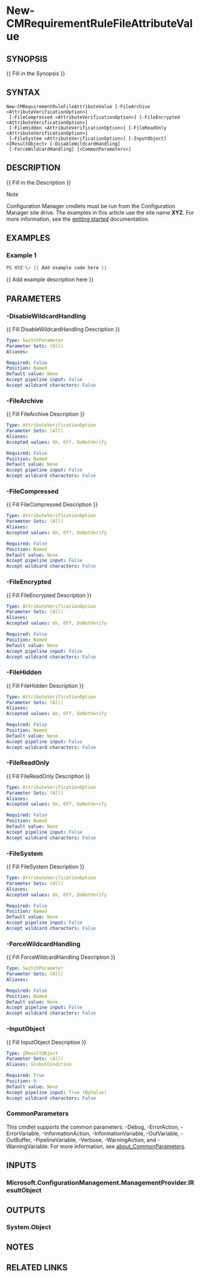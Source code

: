 ﻿---
external help file: AdminUI.PS.Dcm.dll-Help.xml
Module Name: ConfigurationManager
online version:
schema: 2.0.0
---

# New-CMRequirementRuleFileAttributeValue

## SYNOPSIS
{{ Fill in the Synopsis }}

## SYNTAX

```
New-CMRequirementRuleFileAttributeValue [-FileArchive <AttributeVerificationOption>]
 [-FileCompressed <AttributeVerificationOption>] [-FileEncrypted <AttributeVerificationOption>]
 [-FileHidden <AttributeVerificationOption>] [-FileReadOnly <AttributeVerificationOption>]
 [-FileSystem <AttributeVerificationOption>] [-InputObject] <IResultObject> [-DisableWildcardHandling]
 [-ForceWildcardHandling] [<CommonParameters>]
```

## DESCRIPTION
{{ Fill in the Description }}

> [!NOTE]
> Configuration Manager cmdlets must be run from the Configuration Manager site drive.
> The examples in this article use the site name **XYZ**. For more information, see the
> [getting started](/powershell/sccm/overview) documentation.

## EXAMPLES

### Example 1
```powershell
PS XYZ:\> {{ Add example code here }}
```

{{ Add example description here }}

## PARAMETERS

### -DisableWildcardHandling
{{ Fill DisableWildcardHandling Description }}

```yaml
Type: SwitchParameter
Parameter Sets: (All)
Aliases:

Required: False
Position: Named
Default value: None
Accept pipeline input: False
Accept wildcard characters: False
```

### -FileArchive
{{ Fill FileArchive Description }}

```yaml
Type: AttributeVerificationOption
Parameter Sets: (All)
Aliases:
Accepted values: On, Off, DoNotVerify

Required: False
Position: Named
Default value: None
Accept pipeline input: False
Accept wildcard characters: False
```

### -FileCompressed
{{ Fill FileCompressed Description }}

```yaml
Type: AttributeVerificationOption
Parameter Sets: (All)
Aliases:
Accepted values: On, Off, DoNotVerify

Required: False
Position: Named
Default value: None
Accept pipeline input: False
Accept wildcard characters: False
```

### -FileEncrypted
{{ Fill FileEncrypted Description }}

```yaml
Type: AttributeVerificationOption
Parameter Sets: (All)
Aliases:
Accepted values: On, Off, DoNotVerify

Required: False
Position: Named
Default value: None
Accept pipeline input: False
Accept wildcard characters: False
```

### -FileHidden
{{ Fill FileHidden Description }}

```yaml
Type: AttributeVerificationOption
Parameter Sets: (All)
Aliases:
Accepted values: On, Off, DoNotVerify

Required: False
Position: Named
Default value: None
Accept pipeline input: False
Accept wildcard characters: False
```

### -FileReadOnly
{{ Fill FileReadOnly Description }}

```yaml
Type: AttributeVerificationOption
Parameter Sets: (All)
Aliases:
Accepted values: On, Off, DoNotVerify

Required: False
Position: Named
Default value: None
Accept pipeline input: False
Accept wildcard characters: False
```

### -FileSystem
{{ Fill FileSystem Description }}

```yaml
Type: AttributeVerificationOption
Parameter Sets: (All)
Aliases:
Accepted values: On, Off, DoNotVerify

Required: False
Position: Named
Default value: None
Accept pipeline input: False
Accept wildcard characters: False
```

### -ForceWildcardHandling
{{ Fill ForceWildcardHandling Description }}

```yaml
Type: SwitchParameter
Parameter Sets: (All)
Aliases:

Required: False
Position: Named
Default value: None
Accept pipeline input: False
Accept wildcard characters: False
```

### -InputObject
{{ Fill InputObject Description }}

```yaml
Type: IResultObject
Parameter Sets: (All)
Aliases: GlobalCondition

Required: True
Position: 0
Default value: None
Accept pipeline input: True (ByValue)
Accept wildcard characters: False
```

### CommonParameters
This cmdlet supports the common parameters: -Debug, -ErrorAction, -ErrorVariable, -InformationAction, -InformationVariable, -OutVariable, -OutBuffer, -PipelineVariable, -Verbose, -WarningAction, and -WarningVariable. For more information, see [about_CommonParameters](https://docs.microsoft.com/powershell/module/microsoft.powershell.core/about/about_commonparameters?view=powershell-7).

## INPUTS

### Microsoft.ConfigurationManagement.ManagementProvider.IResultObject

## OUTPUTS

### System.Object
## NOTES

## RELATED LINKS
